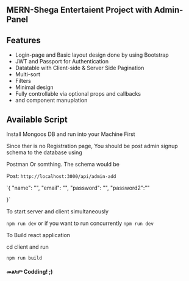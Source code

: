 ## MERN-Shega Entertaient Project with Admin-Panel

## Features
* Login-page and Basic layout design done by using Bootstrap
* JWT and Passport for Authentication
* Datatable with Client-side & Server Side Pagination
* Multi-sort
* Filters
* Minimal design
* Fully controllable via optional props and callbacks
* and component manuplation 

## Available Script

Install Mongoos DB and run into your Machine First 

Since ther is no Registration page, You should be post admin signup schema to the database using

Postman Or somthing. The schema would be

Post: `http://localhost:3000/api/admin-add`

`{
    "name": "",
    "email": "",
    "password": "",
    "password2":""
    
}`

To start server and client simultaneously

`npm run dev` or if you want to run concurrently `npm run dev` 

To Build react application

cd client and run

`npm run build`


#### መልካም Codding! ;)



